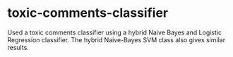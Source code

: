 # toxic-comments-classifier
Used a toxic comments classifier using a hybrid Naive Bayes and Logistic Regression classifier. The hybrid Naive-Bayes SVM class also gives similar results.
